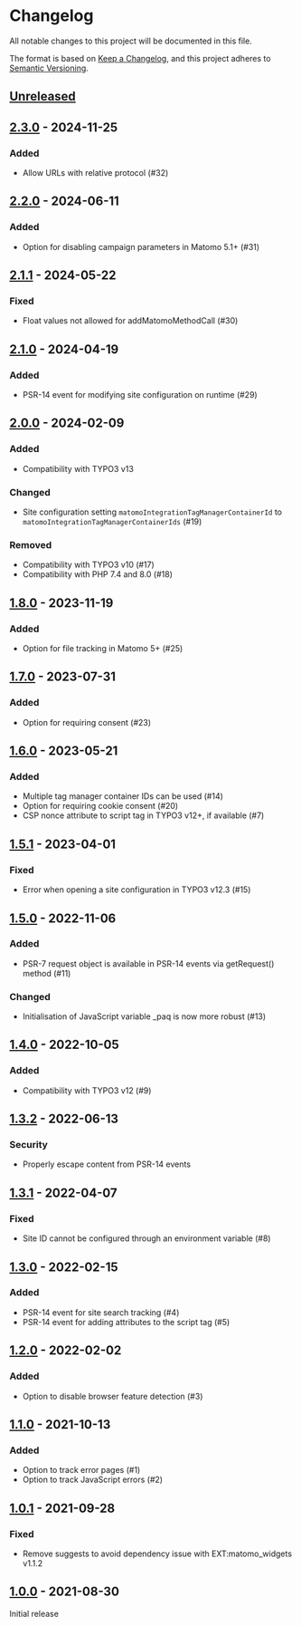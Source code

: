 # Changelog
All notable changes to this project will be documented in this file.

The format is based on [Keep a Changelog](https://keepachangelog.com/en/1.0.0/),
and this project adheres to [Semantic Versioning](https://semver.org/spec/v2.0.0.html).

## [Unreleased]

## [2.3.0] - 2024-11-25

### Added
- Allow URLs with relative protocol (#32)

## [2.2.0] - 2024-06-11

### Added
- Option for disabling campaign parameters in Matomo 5.1+ (#31)

## [2.1.1] - 2024-05-22

### Fixed
- Float values not allowed for addMatomoMethodCall (#30)

## [2.1.0] - 2024-04-19

### Added
- PSR-14 event for modifying site configuration on runtime (#29)

## [2.0.0] - 2024-02-09

### Added
- Compatibility with TYPO3 v13

### Changed
- Site configuration setting `matomoIntegrationTagManagerContainerId` to `matomoIntegrationTagManagerContainerIds` (#19)

### Removed
- Compatibility with TYPO3 v10 (#17)
- Compatibility with PHP 7.4 and 8.0 (#18)

## [1.8.0] - 2023-11-19

### Added
- Option for file tracking in Matomo 5+ (#25)

## [1.7.0] - 2023-07-31

### Added
- Option for requiring consent (#23)

## [1.6.0] - 2023-05-21

### Added
- Multiple tag manager container IDs can be used (#14)
- Option for requiring cookie consent (#20)
- CSP nonce attribute to script tag in TYPO3 v12+, if available (#7)

## [1.5.1] - 2023-04-01

### Fixed
- Error when opening a site configuration in TYPO3 v12.3 (#15)

## [1.5.0] - 2022-11-06

### Added
- PSR-7 request object is available in PSR-14 events via getRequest() method (#11)

### Changed
- Initialisation of JavaScript variable _paq is now more robust (#13)

## [1.4.0] - 2022-10-05

### Added
- Compatibility with TYPO3 v12 (#9)

## [1.3.2] - 2022-06-13

### Security
- Properly escape content from PSR-14 events

## [1.3.1] - 2022-04-07

### Fixed
- Site ID cannot be configured through an environment variable (#8)

## [1.3.0] - 2022-02-15

### Added
- PSR-14 event for site search tracking (#4)
- PSR-14 event for adding attributes to the script tag (#5)

## [1.2.0] - 2022-02-02

### Added
- Option to disable browser feature detection (#3)

## [1.1.0] - 2021-10-13

### Added
- Option to track error pages (#1)
- Option to track JavaScript errors (#2)

## [1.0.1] - 2021-09-28

### Fixed
- Remove suggests to avoid dependency issue with EXT:matomo_widgets v1.1.2

## [1.0.0] - 2021-08-30

Initial release


[Unreleased]: https://github.com/brotkrueml/typo3-matomo-integration/compare/v2.3.0...HEAD
[2.3.0]: https://github.com/brotkrueml/typo3-matomo-integration/compare/v2.2.0...v2.3.0
[2.2.0]: https://github.com/brotkrueml/typo3-matomo-integration/compare/v2.1.1...v2.2.0
[2.1.1]: https://github.com/brotkrueml/typo3-matomo-integration/compare/v2.1.0...v2.1.1
[2.1.0]: https://github.com/brotkrueml/typo3-matomo-integration/compare/v2.0.0...v2.1.0
[2.0.0]: https://github.com/brotkrueml/typo3-matomo-integration/compare/v1.8.0...v2.0.0
[1.8.0]: https://github.com/brotkrueml/typo3-matomo-integration/compare/v1.7.0...v1.8.0
[1.7.0]: https://github.com/brotkrueml/typo3-matomo-integration/compare/v1.6.0...v1.7.0
[1.6.0]: https://github.com/brotkrueml/typo3-matomo-integration/compare/v1.5.1...v1.6.0
[1.5.1]: https://github.com/brotkrueml/typo3-matomo-integration/compare/v1.5.0...v1.5.1
[1.5.0]: https://github.com/brotkrueml/typo3-matomo-integration/compare/v1.4.0...v1.5.0
[1.4.0]: https://github.com/brotkrueml/typo3-matomo-integration/compare/v1.3.2...v1.4.0
[1.3.2]: https://github.com/brotkrueml/typo3-matomo-integration/compare/v1.3.1...v1.3.2
[1.3.1]: https://github.com/brotkrueml/typo3-matomo-integration/compare/v1.3.0...v1.3.1
[1.3.0]: https://github.com/brotkrueml/typo3-matomo-integration/compare/v1.2.0...v1.3.0
[1.2.0]: https://github.com/brotkrueml/typo3-matomo-integration/compare/v1.1.0...v1.2.0
[1.1.0]: https://github.com/brotkrueml/typo3-matomo-integration/compare/v1.0.1...v1.1.0
[1.0.1]: https://github.com/brotkrueml/typo3-matomo-integration/compare/v1.0.0...v1.0.1
[1.0.0]: https://github.com/brotkrueml/typo3-matomo-integration/releases/tag/v1.0.0
